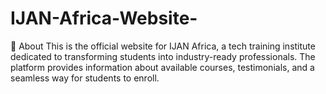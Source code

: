 # IJAN-Africa-Website-
📌 About This is the official website for IJAN Africa, a tech training institute dedicated to transforming students into industry-ready professionals. The platform provides information about available courses, testimonials, and a seamless way for students to enroll.
